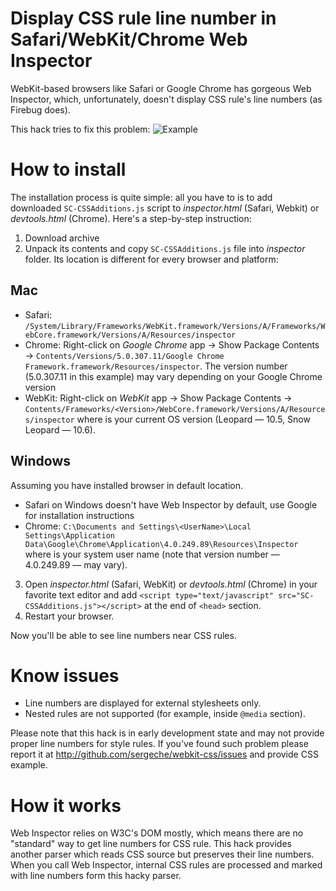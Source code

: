 Display CSS rule line number in Safari/WebKit/Chrome Web Inspector
==================================================================

WebKit-based browsers like Safari or Google Chrome has gorgeous Web Inspector, which, unfortunately, doesn't display CSS rule's line numbers (as Firebug does).

This hack tries to fix this problem:
![Example](http://img638.yfrog.com/img638/715/q0b.png)

How to install
==============

The installation process is quite simple: all you have to is to add downloaded `SC-CSSAdditions.js` script to *inspector.html* (Safari, Webkit) or *devtools.html* (Chrome). Here's a step-by-step instruction:

1. Download archive
2. Unpack its contents and copy `SC-CSSAdditions.js` file into *inspector* folder. Its location is different for every browser and platform:

Mac
---
* Safari: `/System/Library/Frameworks/WebKit.framework/Versions/A/Frameworks/WebCore.framework/Versions/A/Resources/inspector`
* Chrome: Right-click on _Google Chrome_ app → Show Package Contents → `Contents/Versions/5.0.307.11/Google Chrome Framework.framework/Resources/inspector`. The version number (5.0.307.11 in this example) may vary depending on your Google Chrome version
* WebKit: Right-click on _WebKit_ app → Show Package Contents → `Contents/Frameworks/<Version>/WebCore.framework/Versions/A/Resources/inspector` where <Version> is your current OS version (Leopard — 10.5, Snow Leopard — 10.6).
	
Windows
-------
Assuming you have installed browser in default location.

* Safari on Windows doesn't have Web Inspector by default, use Google for installation instructions
* Chrome: `C:\Documents and Settings\<UserName>\Local Settings\Application Data\Google\Chrome\Application\4.0.249.89\Resources\Inspector` where <UserName> is your system user name (note that version number — 4.0.249.89 — may vary).
	
3. Open _inspector.html_ (Safari, WebKit) or _devtools.html_ (Chrome) in your favorite text editor and add `<script type="text/javascript" src="SC-CSSAdditions.js"></script>` at the end of `<head>` section.
4. Restart your browser.

Now you'll be able to see line numbers near CSS rules.

Know issues
===========
* Line numbers are displayed for external stylesheets only.
* Nested rules are not supported (for example, inside `@media` section).

Please note that this hack is in early development state and may not provide proper line numbers for style rules. If you've found such problem please report it at http://github.com/sergeche/webkit-css/issues and provide CSS example.

How it works
============
Web Inspector relies on W3C's DOM mostly, which means there are no "standard" way to get line numbers for CSS rule. This hack provides another parser which reads CSS source but preserves their line numbers. When you call Web Inspector, internal CSS rules are processed and marked with line numbers form this hacky parser.

